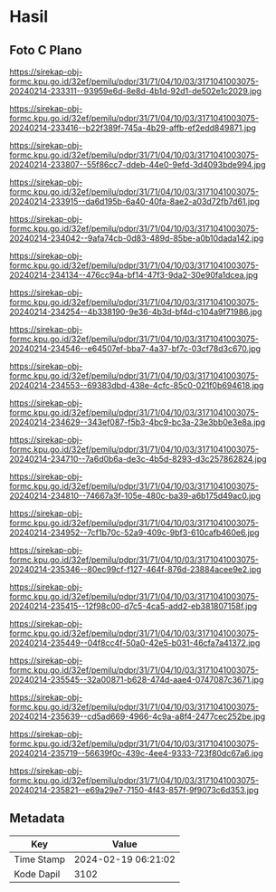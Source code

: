 # Hasil

## Foto C Plano

https://sirekap-obj-formc.kpu.go.id/32ef/pemilu/pdpr/31/71/04/10/03/3171041003075-20240214-233311--93959e6d-8e8d-4b1d-92d1-de502e1c2029.jpg

https://sirekap-obj-formc.kpu.go.id/32ef/pemilu/pdpr/31/71/04/10/03/3171041003075-20240214-233416--b22f389f-745a-4b29-affb-ef2edd849871.jpg

https://sirekap-obj-formc.kpu.go.id/32ef/pemilu/pdpr/31/71/04/10/03/3171041003075-20240214-233807--55f86cc7-ddeb-44e0-9efd-3d4093bde994.jpg

https://sirekap-obj-formc.kpu.go.id/32ef/pemilu/pdpr/31/71/04/10/03/3171041003075-20240214-233915--da6d195b-6a40-40fa-8ae2-a03d72fb7d61.jpg

https://sirekap-obj-formc.kpu.go.id/32ef/pemilu/pdpr/31/71/04/10/03/3171041003075-20240214-234042--9afa74cb-0d83-489d-85be-a0b10dada142.jpg

https://sirekap-obj-formc.kpu.go.id/32ef/pemilu/pdpr/31/71/04/10/03/3171041003075-20240214-234134--476cc94a-bf14-47f3-9da2-30e90fa1dcea.jpg

https://sirekap-obj-formc.kpu.go.id/32ef/pemilu/pdpr/31/71/04/10/03/3171041003075-20240214-234254--4b338190-9e36-4b3d-bf4d-c104a9f71986.jpg

https://sirekap-obj-formc.kpu.go.id/32ef/pemilu/pdpr/31/71/04/10/03/3171041003075-20240214-234546--e64507ef-bba7-4a37-bf7c-03cf78d3c670.jpg

https://sirekap-obj-formc.kpu.go.id/32ef/pemilu/pdpr/31/71/04/10/03/3171041003075-20240214-234553--69383dbd-438e-4cfc-85c0-021f0b694618.jpg

https://sirekap-obj-formc.kpu.go.id/32ef/pemilu/pdpr/31/71/04/10/03/3171041003075-20240214-234629--343ef087-f5b3-4bc9-bc3a-23e3bb0e3e8a.jpg

https://sirekap-obj-formc.kpu.go.id/32ef/pemilu/pdpr/31/71/04/10/03/3171041003075-20240214-234710--7a6d0b6a-de3c-4b5d-8293-d3c257862824.jpg

https://sirekap-obj-formc.kpu.go.id/32ef/pemilu/pdpr/31/71/04/10/03/3171041003075-20240214-234810--74667a3f-105e-480c-ba39-a6b175d49ac0.jpg

https://sirekap-obj-formc.kpu.go.id/32ef/pemilu/pdpr/31/71/04/10/03/3171041003075-20240214-234952--7cf1b70c-52a9-409c-9bf3-610cafb460e6.jpg

https://sirekap-obj-formc.kpu.go.id/32ef/pemilu/pdpr/31/71/04/10/03/3171041003075-20240214-235346--80ec99cf-f127-464f-876d-23884acee9e2.jpg

https://sirekap-obj-formc.kpu.go.id/32ef/pemilu/pdpr/31/71/04/10/03/3171041003075-20240214-235415--12f98c00-d7c5-4ca5-add2-eb381807158f.jpg

https://sirekap-obj-formc.kpu.go.id/32ef/pemilu/pdpr/31/71/04/10/03/3171041003075-20240214-235449--04f8cc4f-50a0-42e5-b031-46cfa7a41372.jpg

https://sirekap-obj-formc.kpu.go.id/32ef/pemilu/pdpr/31/71/04/10/03/3171041003075-20240214-235545--32a00871-b628-474d-aae4-0747087c3671.jpg

https://sirekap-obj-formc.kpu.go.id/32ef/pemilu/pdpr/31/71/04/10/03/3171041003075-20240214-235639--cd5ad669-4966-4c9a-a8f4-2477cec252be.jpg

https://sirekap-obj-formc.kpu.go.id/32ef/pemilu/pdpr/31/71/04/10/03/3171041003075-20240214-235719--56639f0c-439c-4ee4-9333-723f80dc67a6.jpg

https://sirekap-obj-formc.kpu.go.id/32ef/pemilu/pdpr/31/71/04/10/03/3171041003075-20240214-235821--e69a29e7-7150-4f43-857f-9f9073c6d353.jpg


## Metadata

| Key        | Value               |
| ---------- | ------------------- |
| Time Stamp | 2024-02-19 06:21:02 |
| Kode Dapil | 3102                |




